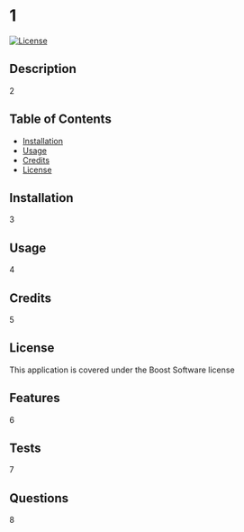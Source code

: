 
  # 1

  [![License](https://img.shields.io/badge/License-Boost_1.0-lightblue.svg)](https://www.boost.org/LICENSE_1_0.txt)

  ## Description

  2

  ## Table of Contents

  - [Installation](#installation)
  - [Usage](#usage)
  - [Credits](#credits)
  - [License](#license)

  ## Installation

  3

  ## Usage

  4

  ## Credits 

  5

  ## License

  This application is covered under the Boost Software license

  ## Features

  6

  ## Tests

  7

  ## Questions

  8
